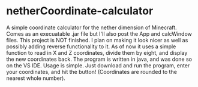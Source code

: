 # netherCoordinate-calculator

  A simple coordinate calculator for the nether dimension of Minecraft. Comes as an execuatable .jar file but I'll also post the App and calcWindow files. This project is NOT finished.
I plan on making it look nicer as well as possibly adding reverse functionality to it. As of now it uses a simple function to read in X and Z coordinates, divide them by eight, and display
the new coordinates back. The program is written in java, and was done so on the VS IDE.
  Usage is simple. Just download and run the program, enter your coordinates, and hit the button! (Coordinates are rounded to the nearest whole number).
